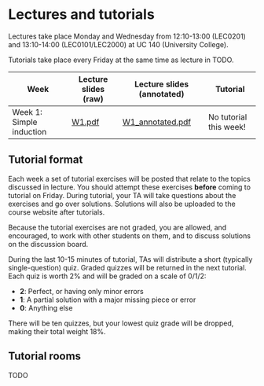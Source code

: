 # Lectures and tutorials

Lectures take place Monday and Wednesday from 12:10-13:00 (LEC0201) and 13:10-14:00 (LEC0101/LEC2000) at UC 140 (University College).

Tutorials take place every Friday at the same time as lecture in TODO.

Week    | Lecture slides (raw) | Lecture slides (annotated) | Tutorial
--------|----------------------|----------------------------|--------
Week 1: Simple induction | [W1.pdf](lecture_slides/W1.pdf) | [W1_annotated.pdf](lecture_slides/W1_annotated.pdf) | No tutorial this week!

## Tutorial format

Each week a set of tutorial exercises will be posted that relate to the topics discussed in lecture. You should attempt these exercises **before** coming to tutorial on Friday. During tutorial, your TA will take questions about the exercises and go over solutions. Solutions will also be uploaded to the course website after tutorials.

Because the tutorial exercises are not graded, you are allowed, and encouraged, to work with other students on them, and to discuss solutions on the discussion board.

During the last 10-15 minutes of tutorial, TAs will distribute a short (typically single-question) quiz. Graded quizzes will be returned in the next tutorial. Each quiz is worth 2% and will be graded on a scale of 0/1/2:

* **2**: Perfect, or having only minor errors
* **1**: A partial solution with a major missing piece or error
* **0**: Anything else

There will be ten quizzes, but your lowest quiz grade will be dropped, making their total weight 18%.

## Tutorial rooms

TODO
